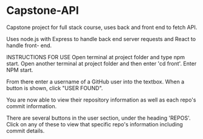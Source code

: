 # Capstone-API
Capstone project for full stack course, uses back and front end to fetch API.

Uses node.js with Express to handle back end server requests and React to handle front- end.

INSTRUCTIONS FOR USE
Open terminal at project folder and type npm start.
Open another terminal at project folder and then enter 'cd front'.
Enter NPM start.

From there enter a username of a GitHub user into the textbox. When a button is shown, click "USER FOUND".

You are now able to view their repository information as well as each repo's commit information.

There are several buttons in the user section, under the heading 'REPOS'. Click on any of these to view that specific repo's information including commit details.
